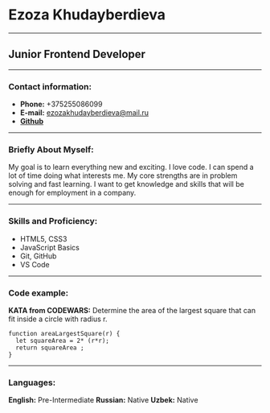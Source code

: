 # Ezoza Khudayberdieva
***
## Junior Frontend Developer

***
### Contact information:
* **Phone:** +375255086099
* **E-mail:** ezozakhudayberdieva@mail.ru
* **[Github](адрес "https://github.com/Ezoza111")**

***
### Briefly About Myself:
My goal is to learn everything new and exciting. I love code. 
I can spend a lot of time doing what interests me. 
My core strengths are in problem solving and fast learning. 
I want to get knowledge and skills that will be enough for employment in a company.

***
### Skills and Proficiency:
* HTML5, CSS3
* JavaScript Basics
* Git, GitHub
* VS Code
***
### Code example:
**KATA from CODEWARS:**  Determine the area of the largest square that can fit inside a circle with radius r.
```
function areaLargestSquare(r) {
  let squareArea = 2* (r*r);
  return squareArea ; 
}

 ```
 ***
### Languages:
**English:** Pre-Intermediate
**Russian:** Native
**Uzbek:** Native